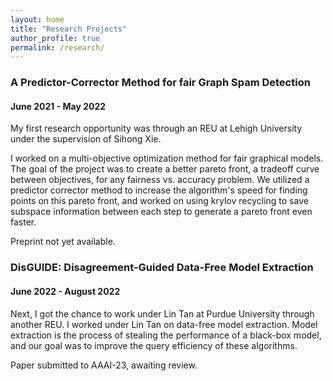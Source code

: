 ```yaml
---
layout: home
title: "Research Projects"
author_profile: true
permalink: /research/
---
```


### A Predictor-Corrector Method for fair Graph Spam Detection
#### June 2021 - May 2022
My first research opportunity was through an REU at Lehigh University under the supervision of Sihong Xie.


I worked on a multi-objective optimization method for fair graphical models. The goal of the project was to create a better pareto front, a tradeoff curve between objectives, for any fairness vs. accuracy problem. We utilized a predictor corrector method to increase the algorithm's speed for finding points on this pareto front, and worked on using krylov recycling to save subspace information between each step to generate a pareto front even faster.

Preprint not yet available.

### DisGUIDE: Disagreement-Guided Data-Free Model Extraction
#### June 2022 - August 2022
Next, I got the chance to work under Lin Tan at Purdue University through another REU.
I worked under Lin Tan on data-free model extraction. Model extraction is the process of stealing the performance of a black-box model, and our goal was to improve the query efficiency of these algorithms.

Paper submitted to AAAI-23, awaiting review.
